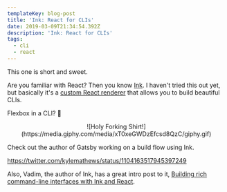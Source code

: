 ```yaml
---
templateKey: blog-post
title: 'Ink: React for CLIs'
date: 2019-03-09T21:34:54.392Z
description: 'Ink: React for CLIs'
tags:
  - cli
  - react
---
```

This one is short and sweet.

Are you familiar with React? Then you know [Ink](https://github.com/vadimdemedes/ink). I haven't tried this out yet, but basically it's a [custom React renderer](https://github.com/nitin42/Making-a-custom-React-renderer) that allows you to build beautiful CLIs.

Flexbox in a CLI? 🤯

<center>
![Holy Forking Shirt!](https://media.giphy.com/media/xT0xeGWDzEfcsd8QzC/giphy.gif)
</center>

Check out the author of Gatsby working on a build flow using Ink.

https://twitter.com/kylemathews/status/1104163517945397249

Also, Vadim, the author of Ink, has a great intro post to it, [Building rich command-line interfaces with Ink and React](https://vadimdemedes.com/posts/building-rich-command-line-interfaces-with-ink-and-react).
